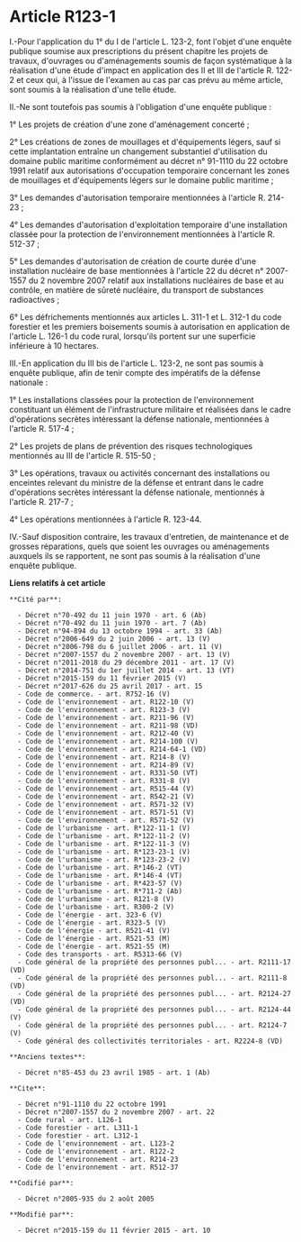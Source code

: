 # Article R123-1

I.-Pour l'application du 1° du I de l'article L. 123-2, font l'objet d'une enquête publique soumise aux prescriptions du
présent chapitre les projets de travaux, d'ouvrages ou d'aménagements soumis de façon systématique à la réalisation d'une
étude d'impact en application des II et III de l'article R. 122-2 et ceux qui, à l'issue de l'examen au cas par cas prévu au
même article, sont soumis à la réalisation d'une telle étude. 

II.-Ne sont toutefois pas soumis à l'obligation d'une enquête publique : 

1° Les projets de création d'une zone d'aménagement concerté ; 

2° Les créations de zones de mouillages et d'équipements légers, sauf si cette implantation entraîne un changement
substantiel d'utilisation du domaine public maritime conformément au décret n° 91-1110 du 22 octobre 1991 relatif aux
autorisations d'occupation temporaire concernant les zones de mouillages et d'équipements légers sur le domaine public
maritime ; 

3° Les demandes d'autorisation temporaire mentionnées à l'article R. 214-23 ; 

4° Les demandes d'autorisation d'exploitation temporaire d'une installation classée pour la protection de l'environnement
mentionnées à l'article R. 512-37 ; 

5° Les demandes d'autorisation de création de courte durée d'une installation nucléaire de base mentionnées à l'article 22 du
décret n° 2007-1557 du 2 novembre 2007 relatif aux installations nucléaires de base et au contrôle, en matière de sûreté
nucléaire, du transport de substances radioactives ; 

6° Les défrichements mentionnés aux articles L. 311-1 et L. 312-1 du code forestier et les premiers boisements soumis à
autorisation en application de l'article L. 126-1 du code rural, lorsqu'ils portent sur une superficie inférieure à 10
hectares. 

III.-En application du III bis de l'article L. 123-2, ne sont pas soumis à enquête publique, afin de tenir compte des
impératifs de la défense nationale : 

1° Les installations classées pour la protection de l'environnement constituant un élément de l'infrastructure militaire et
réalisées dans le cadre d'opérations secrètes intéressant la défense nationale, mentionnées à l'article R. 517-4 ; 

2° Les projets de plans de prévention des risques technologiques mentionnés au III de l'article R. 515-50 ; 

3° Les opérations, travaux ou activités concernant des installations ou enceintes relevant du ministre de la défense et
entrant dans le cadre d'opérations secrètes intéressant la défense nationale, mentionnés à l'article R. 217-7 ; 

4° Les opérations mentionnées à l'article R. 123-44.

IV.-Sauf disposition contraire, les travaux d'entretien, de maintenance et de grosses réparations, quels que soient les
ouvrages ou aménagements auxquels ils se rapportent, ne sont pas soumis à la réalisation d'une enquête publique.

**Liens relatifs à cet article**

	**Cité par**:

	  - Décret n°70-492 du 11 juin 1970 - art. 6 (Ab)
	  - Décret n°70-492 du 11 juin 1970 - art. 7 (Ab)
	  - Décret n°94-894 du 13 octobre 1994 - art. 33 (Ab)
	  - Décret n°2006-649 du 2 juin 2006 - art. 13 (V)
	  - Décret n°2006-798 du 6 juillet 2006 - art. 11 (V)
	  - Décret n°2007-1557 du 2 novembre 2007 - art. 13 (V)
	  - Décret n°2011-2018 du 29 décembre 2011 - art. 17 (V)
	  - Décret n°2014-751 du 1er juillet 2014 - art. 13 (VT)
	  - Décret n°2015-159 du 11 février 2015 (V)
	  - Décret n°2017-626 du 25 avril 2017 - art. 15
	  - Code de commerce. - art. R752-16 (V)
	  - Code de l'environnement - art. R122-10 (V)
	  - Code de l'environnement - art. R123-3 (V)
	  - Code de l'environnement - art. R211-96 (V)
	  - Code de l'environnement - art. R211-98 (VD)
	  - Code de l'environnement - art. R212-40 (V)
	  - Code de l'environnement - art. R214-100 (V)
	  - Code de l'environnement - art. R214-64-1 (VD)
	  - Code de l'environnement - art. R214-8 (V)
	  - Code de l'environnement - art. R214-89 (V)
	  - Code de l'environnement - art. R331-50 (VT)
	  - Code de l'environnement - art. R331-8 (V)
	  - Code de l'environnement - art. R515-44 (V)
	  - Code de l'environnement - art. R542-21 (V)
	  - Code de l'environnement - art. R571-32 (V)
	  - Code de l'environnement - art. R571-51 (V)
	  - Code de l'environnement - art. R571-52 (V)
	  - Code de l'urbanisme - art. R*122-11-1 (V)
	  - Code de l'urbanisme - art. R*122-11-2 (V)
	  - Code de l'urbanisme - art. R*122-11-3 (V)
	  - Code de l'urbanisme - art. R*123-23-1 (V)
	  - Code de l'urbanisme - art. R*123-23-2 (V)
	  - Code de l'urbanisme - art. R*146-2 (VT)
	  - Code de l'urbanisme - art. R*146-4 (VT)
	  - Code de l'urbanisme - art. R*423-57 (V)
	  - Code de l'urbanisme - art. R*711-2 (Ab)
	  - Code de l'urbanisme - art. R121-8 (V)
	  - Code de l'urbanisme - art. R300-2 (V)
	  - Code de l'énergie - art. 323-6 (V)
	  - Code de l'énergie - art. R323-5 (V)
	  - Code de l'énergie - art. R521-41 (V)
	  - Code de l'énergie - art. R521-53 (M)
	  - Code de l'énergie - art. R521-55 (M)
	  - Code des transports - art. R5313-66 (V)
	  - Code général de la propriété des personnes publ... - art. R2111-17 (VD)
	  - Code général de la propriété des personnes publ... - art. R2111-8 (VD)
	  - Code général de la propriété des personnes publ... - art. R2124-27 (VD)
	  - Code général de la propriété des personnes publ... - art. R2124-44 (V)
	  - Code général de la propriété des personnes publ... - art. R2124-7 (V)
	  - Code général des collectivités territoriales - art. R2224-8 (VD)

	**Anciens textes**:

	  - Décret n°85-453 du 23 avril 1985 - art. 1 (Ab)

	**Cite**:

	  - Décret n°91-1110 du 22 octobre 1991
	  - Décret n°2007-1557 du 2 novembre 2007 - art. 22
	  - Code rural - art. L126-1
	  - Code forestier - art. L311-1
	  - Code forestier - art. L312-1
	  - Code de l'environnement - art. L123-2
	  - Code de l'environnement - art. R122-2
	  - Code de l'environnement - art. R214-23
	  - Code de l'environnement - art. R512-37

	**Codifié par**:

	  - Décret n°2005-935 du 2 août 2005

	**Modifié par**:

	  - Décret n°2015-159 du 11 février 2015 - art. 10
